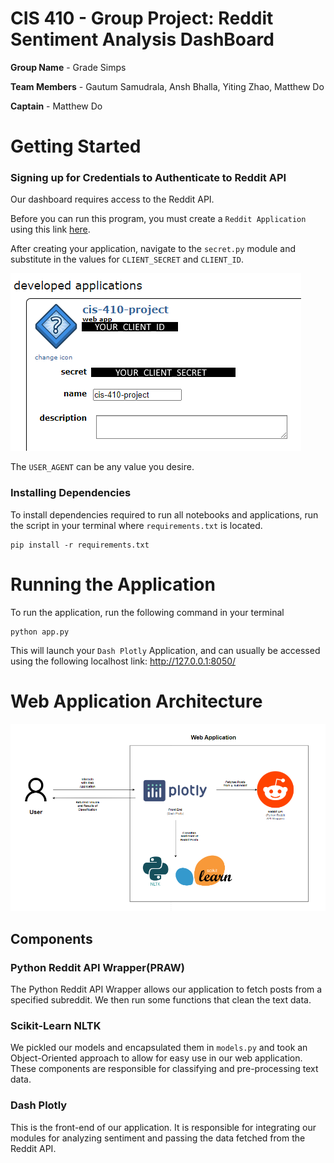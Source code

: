 # CIS 410 - Group Project: Reddit Sentiment Analysis DashBoard

**Group Name** - Grade Simps

**Team Members** - Gautum Samudrala, Ansh Bhalla, Yiting Zhao, Matthew Do

**Captain** - Matthew Do

# Getting Started

### Signing up for Credentials to Authenticate to Reddit API

Our dashboard requires access to the Reddit API. 

Before you can run this program, you must create a `Reddit Application` using this link [here](https://www.reddit.com/prefs/apps).

After creating your application, navigate to the `secret.py` module and substitute in the values for `CLIENT_SECRET` and `CLIENT_ID`.

![Reddit Developer Application](images/reddit_developer_application.png)

The `USER_AGENT` can be any value you desire.

### Installing Dependencies

To install dependencies required to run all notebooks and applications, run the script in your terminal where `requirements.txt` is located.

```
pip install -r requirements.txt
```

# Running the Application

To run the application, run the following command in your terminal

```
python app.py
```

This will launch your `Dash Plotly` Application, and can usually be accessed using the following localhost link: http://127.0.0.1:8050/

# Web Application Architecture

![Web Application Architecture](images/web_application_diagram.png)

## Components

### Python Reddit API Wrapper(PRAW)

The Python Reddit API Wrapper allows our application to fetch posts from a specified subreddit. We then run some functions that clean the text data.

### Scikit-Learn NLTK

We pickled our models and encapsulated them in `models.py` and took an Object-Oriented approach to allow for easy use in our web application. These components are responsible for classifying and pre-processing text data.

### Dash Plotly

This is the front-end of our application. It is responsible for integrating our modules for analyzing sentiment and passing the data fetched from the Reddit API.